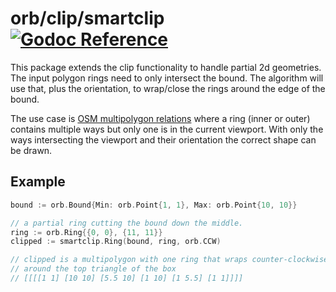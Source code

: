 # orb/clip/smartclip [![Godoc Reference](https://pkg.go.dev/badge/github.com/paulmach/orb)](https://pkg.go.dev/github.com/paulmach/orb/clip/smartclip)

This package extends the clip functionality to handle partial 2d geometries. The input polygon
rings need to only intersect the bound. The algorithm will use that, plus the orientation, to
wrap/close the rings around the edge of the bound.

The use case is [OSM multipolygon relations](https://wiki.openstreetmap.org/wiki/Relation#Multipolygon)
where a ring (inner or outer) contains multiple ways but only one is in the current viewport.
With only the ways intersecting the viewport and their orientation the correct shape can be drawn.

## Example

```go
bound := orb.Bound{Min: orb.Point{1, 1}, Max: orb.Point{10, 10}}

// a partial ring cutting the bound down the middle.
ring := orb.Ring{{0, 0}, {11, 11}}
clipped := smartclip.Ring(bound, ring, orb.CCW)

// clipped is a multipolygon with one ring that wraps counter-clockwise
// around the top triangle of the box
// [[[[1 1] [10 10] [5.5 10] [1 10] [1 5.5] [1 1]]]]
```
